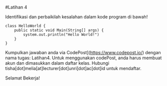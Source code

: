 #Latihan 4

Identifikasi dan perbaikilah kesalahan dalam kode program di bawah!
```
class HelloWorld {
    public static void Main(String[] args) {
        system.out.println("Hello World!") 
    }
}

```

Kumpulkan jawaban anda via CodePost](https://www.codepost.io/) dengan nama tugas: Latihan4. Untuk menggunakan codePost, anda harus membuat akun dan dimasukkan dalam daftar kelas. Hubungi tisha[dot]melia[at]lecturer[dot]unri[dot]ac[dot]id untuk mendaftar.

Selamat Bekerja!


